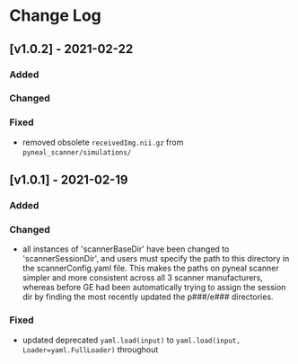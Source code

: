 # Change Log

## [v1.0.2] - 2021-02-22

### Added

### Changed

### Fixed

- removed obsolete `receivedImg.nii.gz` from `pyneal_scanner/simulations/`

## [v1.0.1] - 2021-02-19

### Added

### Changed

- all instances of 'scannerBaseDir' have been changed to 'scannerSessionDir', and users must specify the path to this directory in the scannerConfig.yaml file. This makes the paths on pyneal scanner simpler and more consistent across all 3 scanner manufacturers, whereas before GE had been automatically trying to assign the session dir by finding the most recently updated the p###/e### directories.

### Fixed

- updated deprecated `yaml.load(input)` to `yaml.load(input, Loader=yaml.FullLoader)` throughout

